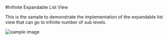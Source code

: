 #Infinite Expandable List View

This is the sample to demonstrate the implementation of the expandable list view that can go to infinite number of sub levels.

![sample image](https://github.com/kevalpatel2106/android-samples/blob/master/InfiniteExpandableListView/images/sample.png?raw=true)